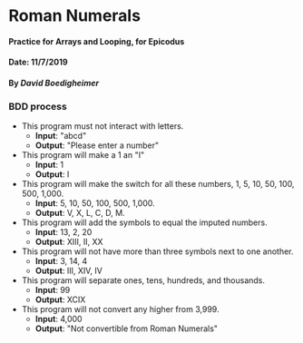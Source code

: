 # Roman Numerals
#### Practice for Arrays and Looping, for Epicodus
#### Date: 11/7/2019
#### By _David Boedigheimer_

### BDD process
* This program must not interact with letters.
  * **Input**: "abcd"
  * **Output**: "Please enter a number"
* This program will make a 1 an "I"
  * **Input**: 1
  * **Output**: I
* This program will make the switch for all these numbers, 1, 5, 10, 50, 100, 500, 1,000.
  * **Input**: 5, 10, 50, 100, 500, 1,000.
  * **Output**: V, X, L, C, D, M.
* This program will add the symbols to equal the imputed numbers.
  * **Input**: 13, 2, 20
  * **Output**: XIII, II, XX
* This program will not have more than three symbols next to one another.
  * **Input**: 3, 14, 4
  * **Output**: III, XIV, IV
* This program will separate ones, tens, hundreds, and thousands.
  * **Input**: 99
  * **Output**: XCIX
* This program will not convert any higher from 3,999.
  * **Input**: 4,000
  * **Output**: "Not convertible from Roman Numerals"
